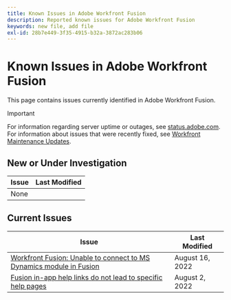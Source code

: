 ```yaml
---
title: Known Issues in Adobe Workfront Fusion
description: Reported known issues for Adobe Workfront Fusion
keywords: new file, add file
exl-id: 28b7e449-3f35-4915-b32a-3872ac283b06
---
```

# Known Issues in Adobe Workfront Fusion

This page contains issues currently identified in Adobe Workfront Fusion.

>[!IMPORTANT]
>
>For information regarding server uptime or outages, see [status.adobe.com](https://status.adobe.com). For information about issues that were recently fixed, see [Workfront Maintenance Updates](../maintenance/current-updates.md).

## New or Under Investigation

| **Issue** | **Last Modified** |
|-----------------------------------------------------------------------------------|-------------------|
| None|  |

## Current Issues

| **Issue** | **Last Modified** |
|-----------------------------------------------------------------------------------|-------------------|
| [Workfront Fusion: Unable to connect to MS Dynamics module in Fusion](known-issues-workfront-fusion/fusion-unable-to-connect-to-ms-dynamics-module.md) | August 16, 2022 |
| [Fusion in-app help links do not lead to specific help pages](known-issues-workfront-fusion/help-links-in-modules-not-working.md)| August 2, 2022 |

